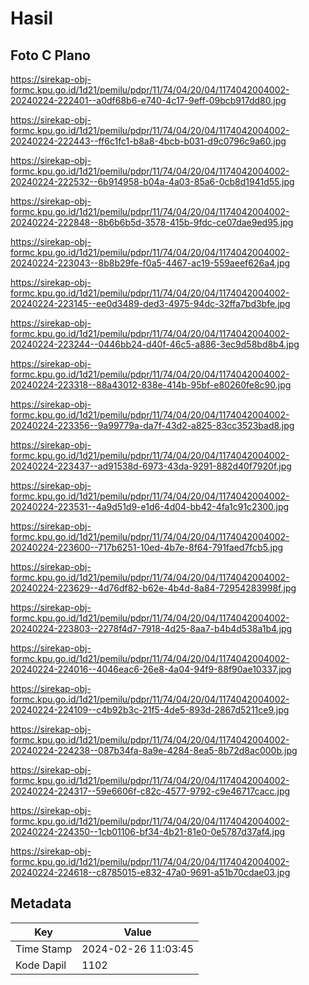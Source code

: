# Hasil

## Foto C Plano

https://sirekap-obj-formc.kpu.go.id/1d21/pemilu/pdpr/11/74/04/20/04/1174042004002-20240224-222401--a0df68b6-e740-4c17-9eff-09bcb917dd80.jpg

https://sirekap-obj-formc.kpu.go.id/1d21/pemilu/pdpr/11/74/04/20/04/1174042004002-20240224-222443--ff6c1fc1-b8a8-4bcb-b031-d9c0796c9a60.jpg

https://sirekap-obj-formc.kpu.go.id/1d21/pemilu/pdpr/11/74/04/20/04/1174042004002-20240224-222532--6b914958-b04a-4a03-85a6-0cb8d1941d55.jpg

https://sirekap-obj-formc.kpu.go.id/1d21/pemilu/pdpr/11/74/04/20/04/1174042004002-20240224-222848--8b6b6b5d-3578-415b-9fdc-ce07dae9ed95.jpg

https://sirekap-obj-formc.kpu.go.id/1d21/pemilu/pdpr/11/74/04/20/04/1174042004002-20240224-223043--8b8b29fe-f0a5-4467-ac19-559aeef626a4.jpg

https://sirekap-obj-formc.kpu.go.id/1d21/pemilu/pdpr/11/74/04/20/04/1174042004002-20240224-223145--ee0d3489-ded3-4975-94dc-32ffa7bd3bfe.jpg

https://sirekap-obj-formc.kpu.go.id/1d21/pemilu/pdpr/11/74/04/20/04/1174042004002-20240224-223244--0446bb24-d40f-46c5-a886-3ec9d58bd8b4.jpg

https://sirekap-obj-formc.kpu.go.id/1d21/pemilu/pdpr/11/74/04/20/04/1174042004002-20240224-223318--88a43012-838e-414b-95bf-e80260fe8c90.jpg

https://sirekap-obj-formc.kpu.go.id/1d21/pemilu/pdpr/11/74/04/20/04/1174042004002-20240224-223356--9a99779a-da7f-43d2-a825-83cc3523bad8.jpg

https://sirekap-obj-formc.kpu.go.id/1d21/pemilu/pdpr/11/74/04/20/04/1174042004002-20240224-223437--ad91538d-6973-43da-9291-882d40f7920f.jpg

https://sirekap-obj-formc.kpu.go.id/1d21/pemilu/pdpr/11/74/04/20/04/1174042004002-20240224-223531--4a9d51d9-e1d6-4d04-bb42-4fa1c91c2300.jpg

https://sirekap-obj-formc.kpu.go.id/1d21/pemilu/pdpr/11/74/04/20/04/1174042004002-20240224-223600--717b6251-10ed-4b7e-8f64-791faed7fcb5.jpg

https://sirekap-obj-formc.kpu.go.id/1d21/pemilu/pdpr/11/74/04/20/04/1174042004002-20240224-223629--4d76df82-b62e-4b4d-8a84-72954283998f.jpg

https://sirekap-obj-formc.kpu.go.id/1d21/pemilu/pdpr/11/74/04/20/04/1174042004002-20240224-223803--2278f4d7-7918-4d25-8aa7-b4b4d538a1b4.jpg

https://sirekap-obj-formc.kpu.go.id/1d21/pemilu/pdpr/11/74/04/20/04/1174042004002-20240224-224016--4046eac6-26e8-4a04-94f9-88f90ae10337.jpg

https://sirekap-obj-formc.kpu.go.id/1d21/pemilu/pdpr/11/74/04/20/04/1174042004002-20240224-224109--c4b92b3c-21f5-4de5-893d-2867d5211ce9.jpg

https://sirekap-obj-formc.kpu.go.id/1d21/pemilu/pdpr/11/74/04/20/04/1174042004002-20240224-224238--087b34fa-8a9e-4284-8ea5-8b72d8ac000b.jpg

https://sirekap-obj-formc.kpu.go.id/1d21/pemilu/pdpr/11/74/04/20/04/1174042004002-20240224-224317--59e6606f-c82c-4577-9792-c9e46717cacc.jpg

https://sirekap-obj-formc.kpu.go.id/1d21/pemilu/pdpr/11/74/04/20/04/1174042004002-20240224-224350--1cb01106-bf34-4b21-81e0-0e5787d37af4.jpg

https://sirekap-obj-formc.kpu.go.id/1d21/pemilu/pdpr/11/74/04/20/04/1174042004002-20240224-224618--c8785015-e832-47a0-9691-a51b70cdae03.jpg


## Metadata

| Key        | Value               |
| ---------- | ------------------- |
| Time Stamp | 2024-02-26 11:03:45 |
| Kode Dapil | 1102                |



